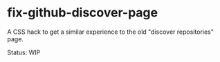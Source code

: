 # fix-github-discover-page
A CSS hack to get a similar experience to the old "discover repositories" page. 

Status:  WIP
